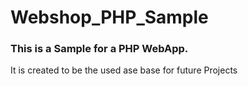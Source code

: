 # Webshop_PHP_Sample

### This is a Sample for a PHP WebApp.

It is created to be the used ase base for future Projects